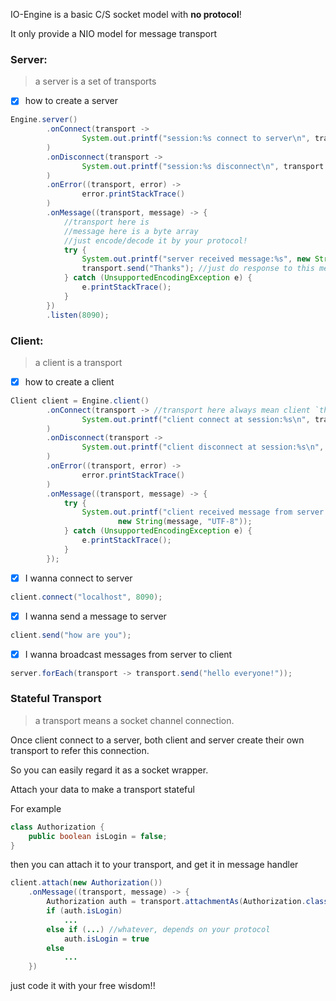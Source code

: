 IO-Engine is a basic C/S socket model with **no protocol**!

It only provide a NIO model for message transport

### Server: 

> a server is a set of transports

- [x] how to create a server

```java
Engine.server()
        .onConnect(transport ->
                System.out.printf("session:%s connect to server\n", transport.getSid())
        )
        .onDisconnect(transport ->
                System.out.printf("session:%s disconnect\n", transport.getSid())
        )
        .onError((transport, error) ->
                error.printStackTrace()
        )
        .onMessage((transport, message) -> {
            //transport here is
            //message here is a byte array
            //just encode/decode it by your protocol!
            try {
                System.out.printf("server received message:%s", new String(message, "UTF-8"));
                transport.send("Thanks"); //just do response to this message
            } catch (UnsupportedEncodingException e) {
                e.printStackTrace();
            }
        })
        .listen(8090);
```

### Client:

> a client is a transport

- [x] how to create a client

```java
Client client = Engine.client()
        .onConnect(transport -> //transport here always mean client `this`
                System.out.printf("client connect at session:%s\n", transport.getSid())
        )
        .onDisconnect(transport ->
                System.out.printf("client disconnect at session:%s\n", transport.getSid())
        )
        .onError((transport, error) ->
                error.printStackTrace()
        )
        .onMessage((transport, message) -> {
            try {
                System.out.printf("client received message from server:%s ",
                        new String(message, "UTF-8"));
            } catch (UnsupportedEncodingException e) {
                e.printStackTrace();
            }
        });
```

- [x] I wanna connect to server

```java
client.connect("localhost", 8090);
```

- [x] I wanna send a message to server

```java
client.send("how are you");
```

- [x] I wanna broadcast messages from server to client

```java
server.forEach(transport -> transport.send("hello everyone!"));
```

### Stateful Transport

> a transport means a socket channel connection. 

Once client connect to a server, both client and server create their own transport to refer this connection.

So you can easily regard it as a socket wrapper.

Attach your data to make a transport stateful

For example

```java
class Authorization {
    public boolean isLogin = false;
}
```

then you can attach it to your transport, and get it in message handler

```java
client.attach(new Authorization())
    .onMessage((transport, message) -> {
        Authorization auth = transport.attachmentAs(Authorization.class);
        if (auth.isLogin)
            ...
        else if (...) //whatever, depends on your protocol
            auth.isLogin = true
        else
            ...
    })
```

just code it with your free wisdom!!